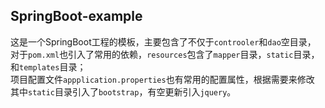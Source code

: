 ## SpringBoot-example

这是一个SpringBoot工程的模板，主要包含了不仅于`controoler`和`dao`空目录，<br/>
对于`pom.xml`也引入了常用的依赖，`resources`包含了`mapper`目录，`static`目录，和`templates`目录；	<br/>
项目配置文件`appplication.properties`也有常用的配置属性，根据需要来修改	<br/>
其中`static`目录引入了`bootstrap`，有空更新引入`jquery`。	<br/>




